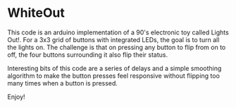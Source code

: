 WhiteOut
========
This code is an arduino implementation of a 90's electronic toy called Lights Out!. For a 3x3 grid of buttons with integrated LEDs, the goal is to turn all the lights on.  The challenge is that on pressing any button to flip from on to off, the four buttons surrounding it also flip their status.

Interesting bits of this code are a series of delays and a simple smoothing algorithm to make the button presses feel responsive without flipping too many times when a button is pressed.

Enjoy!
